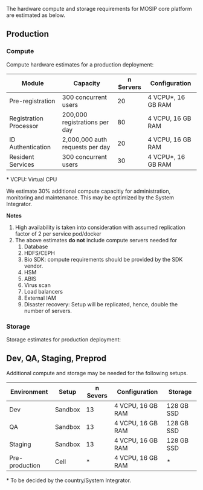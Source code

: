 The hardware compute and storage requirements for MOSIP core platform are estimated as below.

## Production
### Compute
Compute hardware estimates for a production deployment:

|Module|Capacity|n Servers|Configuration|
|---|---|---|---|
Pre-registration | 300 concurrent users | 20 | 4 VCPU*, 16 GB RAM |
Registration Processor | 200,000 registrations per day | 80 | 4 VCPU, 16 GB RAM|
ID Authentication | 2,000,000 auth requests per day | 20 | 4 VCPU, 16 GB RAM |
Resident Services | 300 concurrent users | 30 | 4 VCPU*, 16 GB RAM |

\* VCPU:  Virtual CPU

We estimate 30% additional compute capacitiy for administration, monitoring and maintenance. This may be optimized by the System Integrator.

**Notes**
1. High availability is taken into consideration with assumed replication factor of 2 per service pod/docker
1. The above estimates **do not** include compute servers needed for
   1. Database
   1. HDFS/CEPH
   1. Bio SDK:  compute requirements should be provided by the SDK vendor.
   1. HSM
   1. ABIS
   1. Virus scan
   1. Load balancers
   1. External IAM
   1. Disaster recovery:  Setup will be replicated, hence, double the number of servers.

### Storage
Storage estimates for production deployment:


## Dev, QA, Staging, Preprod
Additional compute and storage may be needed for the following setups.

| Environment | Setup | n Severs | Configuration | Storage |
|---|---|---|---|---|
| Dev | Sandbox | 13 | 4 VCPU, 16 GB RAM | 128 GB SSD|
| QA | Sandbox | 13 | 4 VCPU, 16 GB RAM | 128 GB SSD|
| Staging | Sandbox | 13 | 4 VCPU, 16 GB RAM | 128 GB SSD|
| Pre-production | Cell | * | 4 VCPU, 16 GB RAM | * |

\* To be decided by the country/System Integrator.
